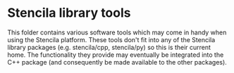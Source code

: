 # Stencila library tools

This folder contains various software tools which may come in handy when using the Stencila platform.
These tools don't fit into any of the Stencila library packages (e.g. stencila/cpp, stencila/py) so this is their current home. The functionality they provide may eventually be integrated into the C++ package (and consequently be made available to the other packages).
